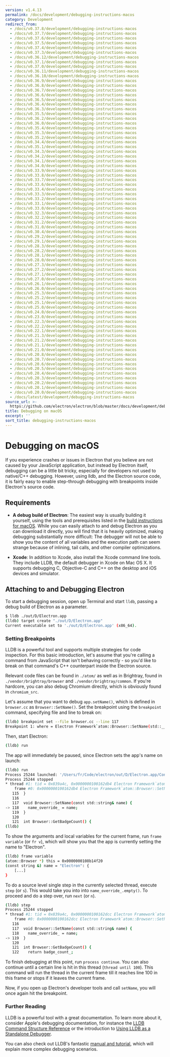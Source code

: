 ```yaml
---
version: v1.4.13
permalink: /docs/development/debugging-instructions-macos
category: Development
redirect_from:
  - /docs/v0.37.8/development/debugging-instructions-macos
  - /docs/v0.37.7/development/debugging-instructions-macos
  - /docs/v0.37.6/development/debugging-instructions-macos
  - /docs/v0.37.5/development/debugging-instructions-macos
  - /docs/v0.37.4/development/debugging-instructions-macos
  - /docs/v0.37.3/development/debugging-instructions-macos
  - /docs/v0.36.12/development/debugging-instructions-macos
  - /docs/v0.37.1/development/debugging-instructions-macos
  - /docs/v0.37.0/development/debugging-instructions-macos
  - /docs/v0.36.11/development/debugging-instructions-macos
  - /docs/v0.36.10/development/debugging-instructions-macos
  - /docs/v0.36.9/development/debugging-instructions-macos
  - /docs/v0.36.8/development/debugging-instructions-macos
  - /docs/v0.36.7/development/debugging-instructions-macos
  - /docs/v0.36.6/development/debugging-instructions-macos
  - /docs/v0.36.5/development/debugging-instructions-macos
  - /docs/v0.36.4/development/debugging-instructions-macos
  - /docs/v0.36.3/development/debugging-instructions-macos
  - /docs/v0.35.5/development/debugging-instructions-macos
  - /docs/v0.36.2/development/debugging-instructions-macos
  - /docs/v0.36.0/development/debugging-instructions-macos
  - /docs/v0.35.4/development/debugging-instructions-macos
  - /docs/v0.35.3/development/debugging-instructions-macos
  - /docs/v0.35.2/development/debugging-instructions-macos
  - /docs/v0.34.4/development/debugging-instructions-macos
  - /docs/v0.35.1/development/debugging-instructions-macos
  - /docs/v0.34.3/development/debugging-instructions-macos
  - /docs/v0.34.2/development/debugging-instructions-macos
  - /docs/v0.34.1/development/debugging-instructions-macos
  - /docs/v0.34.0/development/debugging-instructions-macos
  - /docs/v0.33.9/development/debugging-instructions-macos
  - /docs/v0.33.8/development/debugging-instructions-macos
  - /docs/v0.33.7/development/debugging-instructions-macos
  - /docs/v0.33.6/development/debugging-instructions-macos
  - /docs/v0.33.4/development/debugging-instructions-macos
  - /docs/v0.33.3/development/debugging-instructions-macos
  - /docs/v0.33.2/development/debugging-instructions-macos
  - /docs/v0.33.1/development/debugging-instructions-macos
  - /docs/v0.33.0/development/debugging-instructions-macos
  - /docs/v0.32.3/development/debugging-instructions-macos
  - /docs/v0.32.2/development/debugging-instructions-macos
  - /docs/v0.31.2/development/debugging-instructions-macos
  - /docs/v0.31.0/development/debugging-instructions-macos
  - /docs/v0.30.4/development/debugging-instructions-macos
  - /docs/v0.29.2/development/debugging-instructions-macos
  - /docs/v0.29.1/development/debugging-instructions-macos
  - /docs/v0.28.3/development/debugging-instructions-macos
  - /docs/v0.28.2/development/debugging-instructions-macos
  - /docs/v0.28.1/development/debugging-instructions-macos
  - /docs/v0.28.0/development/debugging-instructions-macos
  - /docs/v0.27.3/development/debugging-instructions-macos
  - /docs/v0.27.2/development/debugging-instructions-macos
  - /docs/v0.27.1/development/debugging-instructions-macos
  - /docs/v0.27.0/development/debugging-instructions-macos
  - /docs/v0.26.1/development/debugging-instructions-macos
  - /docs/v0.26.0/development/debugging-instructions-macos
  - /docs/v0.25.3/development/debugging-instructions-macos
  - /docs/v0.25.2/development/debugging-instructions-macos
  - /docs/v0.25.1/development/debugging-instructions-macos
  - /docs/v0.25.0/development/debugging-instructions-macos
  - /docs/v0.24.0/development/debugging-instructions-macos
  - /docs/v0.23.0/development/debugging-instructions-macos
  - /docs/v0.22.3/development/debugging-instructions-macos
  - /docs/v0.22.2/development/debugging-instructions-macos
  - /docs/v0.22.1/development/debugging-instructions-macos
  - /docs/v0.21.3/development/debugging-instructions-macos
  - /docs/v0.21.2/development/debugging-instructions-macos
  - /docs/v0.21.1/development/debugging-instructions-macos
  - /docs/v0.21.0/development/debugging-instructions-macos
  - /docs/v0.20.8/development/debugging-instructions-macos
  - /docs/v0.20.7/development/debugging-instructions-macos
  - /docs/v0.20.6/development/debugging-instructions-macos
  - /docs/v0.20.5/development/debugging-instructions-macos
  - /docs/v0.20.4/development/debugging-instructions-macos
  - /docs/v0.20.3/development/debugging-instructions-macos
  - /docs/v0.20.2/development/debugging-instructions-macos
  - /docs/v0.20.1/development/debugging-instructions-macos
  - /docs/v0.20.0/development/debugging-instructions-macos
  - /docs/latest/development/debugging-instructions-macos
source_url: >-
  https://github.com/electron/electron/blob/master/docs/development/debugging-instructions-macos.md
title: Debugging on macOS
excerpt: ''
sort_title: debugging-instructions-macos
---
```

# Debugging on macOS

If you experience crashes or issues in Electron that you believe are not caused by your JavaScript application, but instead by Electron itself, debugging can be a little bit tricky, especially for developers not used to native/C++ debugging. However, using lldb, and the Electron source code, it is fairly easy to enable step-through debugging with breakpoints inside Electron's source code.

## Requirements

*   **A debug build of Electron**: The easiest way is usually building it yourself, using the tools and prerequisites listed in the [build instructions for macOS]({{site.baseurl}}/docs/development/build-instructions-osx). While you can easily attach to and debug Electron as you can download it directly, you will find that it is heavily optimized, making debugging substantially more difficult: The debugger will not be able to show you the content of all variables and the execution path can seem strange because of inlining, tail calls, and other compiler optimizations.

*   **Xcode**: In addition to Xcode, also install the Xcode command line tools. They include LLDB, the default debugger in Xcode on Mac OS X. It supports debugging C, Objective-C and C++ on the desktop and iOS devices and simulator.

## Attaching to and Debugging Electron

To start a debugging session, open up Terminal and start `lldb`, passing a debug build of Electron as a parameter.

```bash
$ lldb ./out/D/Electron.app
(lldb) target create "./out/D/Electron.app"
Current executable set to './out/D/Electron.app' (x86_64).
```

### Setting Breakpoints

LLDB is a powerful tool and supports multiple strategies for code inspection. For this basic introduction, let's assume that you're calling a command from JavaScript that isn't behaving correctly - so you'd like to break on that command's C++ counterpart inside the Electron source.

Relevant code files can be found in `./atom/` as well as in Brightray, found in `./vendor/brightray/browser` and `./vendor/brightray/common`. If you're hardcore, you can also debug Chromium directly, which is obviously found in `chromium_src`.

Let's assume that you want to debug `app.setName()`, which is defined in `browser.cc` as `Browser::SetName()`. Set the breakpoint using the `breakpoint` command, specifying file and line to break on:

```bash
(lldb) breakpoint set --file browser.cc --line 117
Breakpoint 1: where = Electron Framework`atom::Browser::SetName(std::__1::basic_string<char, std::__1::char_traits<char>, std::__1::allocator<char> > const&) + 20 at browser.cc:118, address = 0x000000000015fdb4
```

Then, start Electron:

```bash
(lldb) run
```

The app will immediately be paused, since Electron sets the app's name on launch:

```bash
(lldb) run
Process 25244 launched: '/Users/fr/Code/electron/out/D/Electron.app/Contents/MacOS/Electron' (x86_64)
Process 25244 stopped
* thread #1: tid = 0x839a4c, 0x0000000100162db4 Electron Framework`atom::Browser::SetName(this=0x0000000108b14f20, name="Electron") + 20 at browser.cc:118, queue = 'com.apple.main-thread', stop reason = breakpoint 1.1
    frame #0: 0x0000000100162db4 Electron Framework`atom::Browser::SetName(this=0x0000000108b14f20, name="Electron") + 20 at browser.cc:118
   115 	}
   116
   117 	void Browser::SetName(const std::string& name) {
-> 118 	  name_override_ = name;
   119 	}
   120
   121 	int Browser::GetBadgeCount() {
(lldb)
```

To show the arguments and local variables for the current frame, run `frame variable` (or `fr v`), which will show you that the app is currently setting the name to "Electron".

```bash
(lldb) frame variable
(atom::Browser *) this = 0x0000000108b14f20
(const string &) name = "Electron": {
    [...]
}
```

To do a source level single step in the currently selected thread, execute `step` (or `s`). This would take you into into `name_override_.empty()`. To proceed and do a step over, run `next` (or `n`).

```bash
(lldb) step
Process 25244 stopped
* thread #1: tid = 0x839a4c, 0x0000000100162dcc Electron Framework`atom::Browser::SetName(this=0x0000000108b14f20, name="Electron") + 44 at browser.cc:119, queue = 'com.apple.main-thread', stop reason = step in
    frame #0: 0x0000000100162dcc Electron Framework`atom::Browser::SetName(this=0x0000000108b14f20, name="Electron") + 44 at browser.cc:119
   116
   117 	void Browser::SetName(const std::string& name) {
   118 	  name_override_ = name;
-> 119 	}
   120
   121 	int Browser::GetBadgeCount() {
   122 	  return badge_count_;
```

To finish debugging at this point, run `process continue`. You can also continue until a certain line is hit in this thread (`thread until 100`). This command will run the thread in the current frame till it reaches line 100 in this frame or stops if it leaves the current frame.

Now, if you open up Electron's developer tools and call `setName`, you will once again hit the breakpoint.

### Further Reading

LLDB is a powerful tool with a great documentation. To learn more about it, consider Apple's debugging documentation, for instance the [LLDB Command Structure Reference](https://developer.apple.com/library/mac/documentation/IDEs/Conceptual/gdb_to_lldb_transition_guide/document/lldb-basics.html#//apple_ref/doc/uid/TP40012917-CH2-SW2) or the introduction to [Using LLDB as a Standalone Debugger](https://developer.apple.com/library/mac/documentation/IDEs/Conceptual/gdb_to_lldb_transition_guide/document/lldb-terminal-workflow-tutorial.html).

You can also check out LLDB's fantastic [manual and tutorial](http://lldb.llvm.org/tutorial.html), which will explain more complex debugging scenarios.
